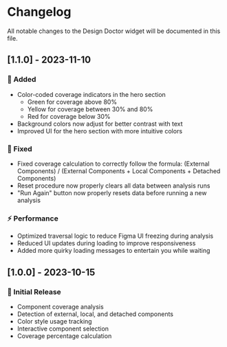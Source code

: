 
# Changelog

All notable changes to the Design Doctor widget will be documented in this file.

## [1.1.0] - 2023-11-10

### 🌈 Added
- Color-coded coverage indicators in the hero section
  - Green for coverage above 80%
  - Yellow for coverage between 30% and 80%
  - Red for coverage below 30%
- Background colors now adjust for better contrast with text
- Improved UI for the hero section with more intuitive colors

### 🔧 Fixed
- Fixed coverage calculation to correctly follow the formula: (External Components) / (External Components + Local Components + Detached Components)
- Reset procedure now properly clears all data between analysis runs
- "Run Again" button now properly resets data before running a new analysis

### ⚡ Performance
- Optimized traversal logic to reduce Figma UI freezing during analysis
- Reduced UI updates during loading to improve responsiveness
- Added more quirky loading messages to entertain you while waiting

## [1.0.0] - 2023-10-15

### 🚀 Initial Release
- Component coverage analysis
- Detection of external, local, and detached components
- Color style usage tracking
- Interactive component selection
- Coverage percentage calculation

